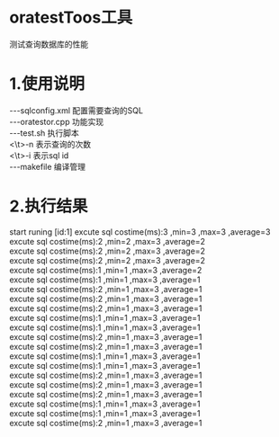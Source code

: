 # oratestToos工具
测试查询数据库的性能

# 1.使用说明
 ---sqlconfig.xml 配置需要查询的SQL<br/>
 ---oratestor.cpp 功能实现<br/>
 ---test.sh 执行脚本<br/>
    <\t>-n 表示查询的次数<br/>
     <\t>-i 表示sql id<br/>
 ---makefile 编译管理<br/>
 
 
# 2.执行结果
start  runing  [id:1]
excute sql costime(ms):3 ,min=3 ,max=3 ,average=3<br/>
excute sql costime(ms):2 ,min=2 ,max=3 ,average=2<br/>
excute sql costime(ms):2 ,min=2 ,max=3 ,average=2<br/>
excute sql costime(ms):2 ,min=2 ,max=3 ,average=2<br/>
excute sql costime(ms):1 ,min=1 ,max=3 ,average=2<br/>
excute sql costime(ms):1 ,min=1 ,max=3 ,average=1<br/>
excute sql costime(ms):2 ,min=1 ,max=3 ,average=1<br/>
excute sql costime(ms):2 ,min=1 ,max=3 ,average=1<br/>
excute sql costime(ms):2 ,min=1 ,max=3 ,average=1<br/>
excute sql costime(ms):1 ,min=1 ,max=3 ,average=1<br/>
excute sql costime(ms):1 ,min=1 ,max=3 ,average=1<br/>
excute sql costime(ms):2 ,min=1 ,max=3 ,average=1<br/>
excute sql costime(ms):2 ,min=1 ,max=3 ,average=1<br/>
excute sql costime(ms):1 ,min=1 ,max=3 ,average=1<br/>
excute sql costime(ms):1 ,min=1 ,max=3 ,average=1<br/>
excute sql costime(ms):2 ,min=1 ,max=3 ,average=1<br/>
excute sql costime(ms):2 ,min=1 ,max=3 ,average=1<br/>
excute sql costime(ms):2 ,min=1 ,max=3 ,average=1<br/>
excute sql costime(ms):1 ,min=1 ,max=3 ,average=1<br/>
excute sql costime(ms):1 ,min=1 ,max=3 ,average=1<br/>
excute sql costime(ms):2 ,min=1 ,max=3 ,average=1<br/>
